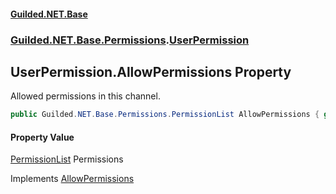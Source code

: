 
#### [Guilded.NET.Base](index 'index')
### [Guilded.NET.Base.Permissions](index#Guilded_NET_Base_Permissions 'Guilded.NET.Base.Permissions').[UserPermission](UserPermission 'Guilded.NET.Base.Permissions.UserPermission')
## UserPermission.AllowPermissions Property
Allowed permissions in this channel.  
```csharp
public Guilded.NET.Base.Permissions.PermissionList AllowPermissions { get; set; }
```

#### Property Value
[PermissionList](PermissionList 'Guilded.NET.Base.Permissions.PermissionList')
Permissions

Implements [AllowPermissions](IPermission_AllowPermissions 'Guilded.NET.Base.Permissions.IPermission.AllowPermissions')  
